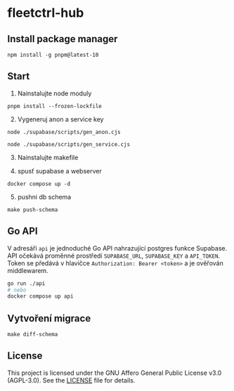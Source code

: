 # fleetctrl-hub

## Install package manager

```
npm install -g pnpm@latest-10
```

## Start

1. Nainstalujte node moduly

```
pnpm install --frozen-lockfile
```

2. Vygeneruj anon a service key

```
node ./supabase/scripts/gen_anon.cjs

node ./supabase/scripts/gen_service.cjs
```

3. Nainstalujte makefile

4. spusť supabase a webserver

```
docker compose up -d
```

5. pushni db schema

```
make push-schema
```

## Go API

V adresáři `api` je jednoduché Go API nahrazující postgres funkce Supabase. API očekává proměnné prostředí `SUPABASE_URL`, `SUPABASE_KEY` a `API_TOKEN`.
Token se předává v hlavičce `Authorization: Bearer <token>` a je ověřován middlewarem.

```bash
go run ./api
# nebo
docker compose up api
```

## Vytvoření migrace

```
make diff-schema
```

## License

This project is licensed under the GNU Affero General Public License v3.0 (AGPL-3.0).
See the [LICENSE](./LICENSE) file for details.
